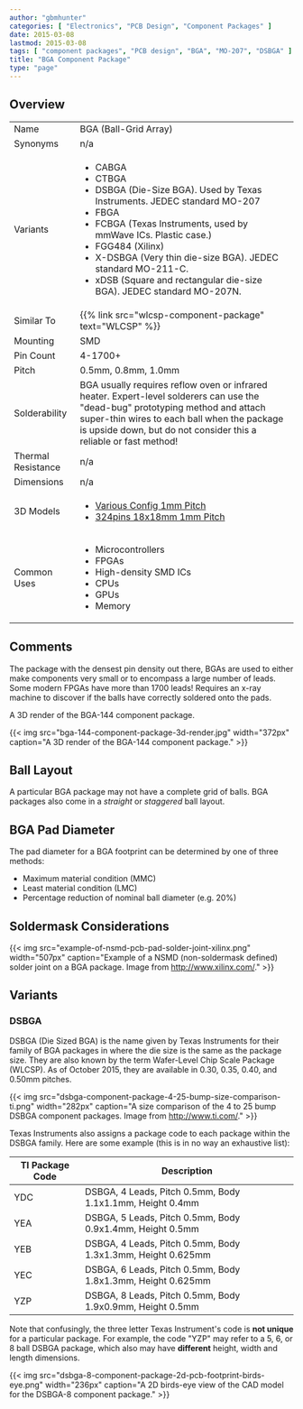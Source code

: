 ```yaml
---
author: "gbmhunter"
categories: [ "Electronics", "PCB Design", "Component Packages" ]
date: 2015-03-08
lastmod: 2015-03-08
tags: [ "component packages", "PCB design", "BGA", "MO-207", "DSBGA" ]
title: "BGA Component Package"
type: "page"
---
```


## Overview

<table>
<tbody>
<tr>
  <td>Name</td>
  <td>BGA (Ball-Grid Array)</td>
</tr>
<tr>
  <td>Synonyms</td>
  <td >n/a</td>
</tr>
<tr>
  <td>Variants</td>
  <td>
    <ul>
      <li>CABGA</li>
      <li>CTBGA</li>
      <li>DSBGA (Die-Size BGA). Used by Texas Instruments. JEDEC standard MO-207</li>
      <li>FBGA</li>
      <li>FCBGA (Texas Instruments, used by mmWave ICs. Plastic case.)</li>
      <li>FGG484 (Xilinx)</li>
      <li>X-DSBGA (Very thin die-size BGA). JEDEC standard MO-211-C.</li>
      <li>xDSB (Square and rectangular die-size BGA). JEDEC standard MO-207N.</li>
    </ul>
  </td>
</tr>
<tr>
  <td>Similar To</td>
  <td>{{% link src="wlcsp-component-package" text="WLCSP" %}}</td>
</tr>
<tr>
  <td>Mounting</td>
  <td>SMD</td>
</tr>
<tr>
  <td>Pin Count</td>
  <td>4-1700+</td>
</tr>
<tr>
<td>Pitch</td>
<td>0.5mm, 0.8mm, 1.0mm</td>
</tr>
<tr>
<td>Solderability</td>
<td>BGA usually requires reflow oven or infrared heater. Expert-level solderers can use the "dead-bug" prototyping method and attach super-thin wires to each ball when the package is upside down, but do not consider this a reliable or fast method!</td>
</tr>
<tr>
  <td>Thermal Resistance</td>
  <td>n/a</td>
</tr>
<tr>
  <td>Dimensions</td>
  <td>n/a</td>
</tr>
<tr>
<td>3D Models</td>
<td>
  <ul>
    <li><a href="http://www.3dcontentcentral.com/secure/download-model.aspx?catalogid=171&amp;id=215083">Various Config 1mm Pitch</a></li>
    <li><a href="http://www.3dcontentcentral.com/secure/download-model.aspx?catalogid=171&amp;id=363398">324pins 18x18mm 1mm Pitch</a></li>
  </ul>
</td>
</tr>
<tr>
<td>Common Uses</td>
<td>
  <ul>
    <li>Microcontrollers</li>
    <li>FPGAs</li>
    <li>High-density SMD ICs</li>
    <li>CPUs</li>
    <li>GPUs</li>
    <li>Memory</li>
  </ul>
</td>
</tr>
</tbody>
</table>

## Comments

The package with the densest pin density out there, BGAs are used to either make components very small or to encompass a large number of leads. Some modern FPGAs have more than 1700 leads! Requires an x-ray machine to discover if the balls have correctly soldered onto the pads.

A 3D render of the BGA-144 component package.

{{< img src="bga-144-component-package-3d-render.jpg" width="372px" caption="A 3D render of the BGA-144 component package."  >}}

## Ball Layout

A particular BGA package may not have a complete grid of balls. BGA packages also come in a _straight_ or _staggered_ ball layout.

## BGA Pad Diameter

The pad diameter for a BGA footprint can be determined by one of three methods:

* Maximum material condition (MMC)
* Least material condition (LMC)
* Percentage reduction of nominal ball diameter (e.g. 20%)

## Soldermask Considerations

{{< img src="example-of-nsmd-pcb-pad-solder-joint-xilinx.png" width="507px" caption="Example of a NSMD (non-soldermask defined) solder joint on a BGA package. Image from http://www.xilinx.com/."  >}}

## Variants

### DSBGA

DSBGA (Die Sized BGA) is the name given by Texas Instruments for their family of BGA packages in where the die size is the same as the package size. They are also known by the term Wafer-Level Chip Scale Package (WLCSP). As of October 2015, they are available in 0.30, 0.35, 0.40, and 0.50mm pitches. 

{{< img src="dsbga-component-package-4-25-bump-size-comparison-ti.png" width="282px" caption="A size comparison of the 4 to 25 bump DSBGA component packages. Image from http://www.ti.com/."  >}}

Texas Instruments also assigns a package code to each package within the DSBGA family. Here are some example (this is in no way an exhaustive list):

<table>
  <thead>
    <tr>
      <th>TI Package Code</th>
      <th>Description</th>
    </tr>
  </thead>
  <tbody>
    <tr>
      <td>YDC</td>
      <td>DSBGA, 4 Leads, Pitch 0.5mm, Body 1.1x1.1mm, Height 0.4mm</td>
    </tr>
    <tr>
      <td>YEA</td>
      <td>DSBGA, 5 Leads, Pitch 0.5mm, Body 0.9x1.4mm, Height 0.5mm</td>
    </tr>
    <tr>
      <td>YEB</td>
      <td>DSBGA, 4 Leads, Pitch 0.5mm, Body 1.3x1.3mm, Height 0.625mm</td>
    </tr>
    <tr>
      <td>YEC</td>
      <td>DSBGA, 6 Leads, Pitch 0.5mm, Body 1.8x1.3mm, Height 0.625mm</td>
    </tr>
    <tr>
      <td>YZP</td>
      <td>DSBGA, 8 Leads, Pitch 0.5mm, Body 1.9x0.9mm, Height 0.5mm</td>
    </tr>
  </tbody>
</table>

Note that confusingly, the three letter Texas Instrument's code is **not unique** for a particular package. For example, the code "YZP" may refer to a 5, 6, or 8 ball DSBGA package, which also may have **different** height, width and length dimensions. 

{{< img src="dsbga-8-component-package-2d-pcb-footprint-birds-eye.png" width="236px" caption="A 2D birds-eye view of the CAD model for the DSBGA-8 component package."  >}}
